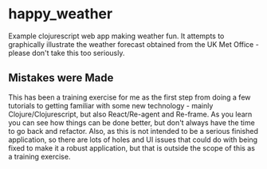 # happy_weather
Example clojurescript web app making weather fun. It attempts to graphically illustrate the weather forecast obtained from the UK Met Office - please don't take this too seriously.

## Mistakes were Made
This has been a training exercise for me as the first step from doing a few tutorials to getting familiar with some new technology - mainly Clojure/Clojurescript, but also React/Re-agent and Re-frame. As you learn you can see how things can be done better, but don't always have the time to go back and refactor. Also, as this is not intended to be a serious finished application, so there are lots of holes and UI issues that could do with being fixed to make it a robust application, but that is outside the scope of this as a training exercise.
